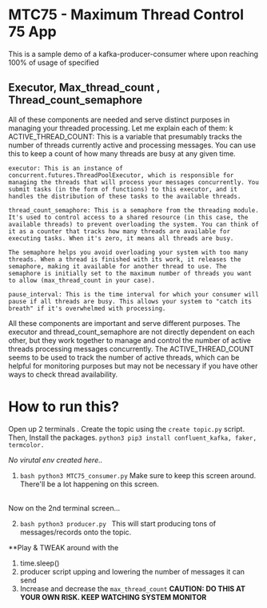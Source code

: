 # MTC75 - Maximum Thread Control 75 App

This is a sample demo of a kafka-producer-consumer where upon reaching 100% of usage of specified  

## Executor, Max_thread_count , Thread_count_semaphore
  All of these components are needed and serve distinct purposes in managing your threaded processing. Let me explain each of them:
k
    ACTIVE_THREAD_COUNT: This is a variable that presumably tracks the number of threads currently active and processing messages. You can use this to keep a count of how many threads are busy at any given time.

    executor: This is an instance of concurrent.futures.ThreadPoolExecutor, which is responsible for managing the threads that will process your messages concurrently. You submit tasks (in the form of functions) to this executor, and it handles the distribution of these tasks to the available threads.

    thread_count_semaphore: This is a semaphore from the threading module. It's used to control access to a shared resource (in this case, the available threads) to prevent overloading the system. You can think of it as a counter that tracks how many threads are available for executing tasks. When it's zero, it means all threads are busy.

    The semaphore helps you avoid overloading your system with too many threads. When a thread is finished with its work, it releases the semaphore, making it available for another thread to use. The semaphore is initially set to the maximum number of threads you want to allow (max_thread_count in your case).

    pause_interval: This is the time interval for which your consumer will pause if all threads are busy. This allows your system to "catch its breath" if it's overwhelmed with processing.

 All these components are important and serve different purposes. The executor and thread_count_semaphore are not directly dependent on each other, but they work together to manage and control the number of active threads processing messages concurrently. The ACTIVE_THREAD_COUNT seems to be used to track the number of active threads, which can be helpful for monitoring purposes but may not be necessary if you have other ways to check thread availability.


 # How to run this?

Open up 2 terminals . Create the topic using the  ```create topic.py``` script. Then, Install the packages. 
```python3 pip3 install confluent_kafka, faker, termcolor. ``` 

*No virutal env created here..*

1. ```bash python3 MTC75_consumer.py```
Make sure to keep this screen around. There'll be a lot happening on this screen.

<br/>
Now on the 2nd terminal screen...
<br/>

2. ```bash python3 producer.py ```
This will start producing tons of messages/records onto the topic.  


**Play & TWEAK around with the 
1. time.sleep() 
2. producer script upping and lowering the number of messages it can send 
3. Increase and decrease the ```max_thread_count``` **CAUTION: DO THIS AT YOUR OWN RISK. KEEP WATCHING SYSTEM MONITOR**  